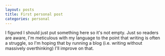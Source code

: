 ```yaml
---
layout: posts
title: First personal post
categories: personal
---
```

I figured I should just put something here so it's not empty. Just so readers are aware, I'm meticulous with my language to the point that writing is often a struggle, so I'm hoping that by running a blog (i.e. writing without massively overthinking) I'll improve on that.<br>